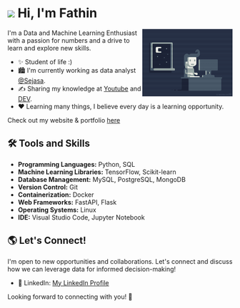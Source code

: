 <h1 class="flex"><img src="https://tva1.sinaimg.cn/large/e6c9d24egy1h1571l0uucg205k05egri.gif" width="32" />&nbsp;Hi, I'm Fathin</h1>

<!--image-->
<div>
  <img align="right" width="40%" src="https://github.com/fathinafiff/fathinafiff/blob/main/night-animation.gif">
</div>

I'm a Data and Machine Learning Enthusiast with a passion for numbers and a drive to learn and explore new skills.

- ✨ Student of life :)
- 🏙  I'm currently working as data analyst [@Sejasa](https://sejasa.com).
- ✍ Sharing my knowledge at [Youtube](https://www.youtube.com/@tinapyp) and [DEV](https://dev.to/tinapyp).
- ❤ Learning many things, I believe every day is a learning opportunity.

Check out my website & portfolio [here](http://tinapyp.com)

## 🛠️ Tools and Skills
- **Programming Languages:** Python, SQL
- **Machine Learning Libraries:** TensorFlow, Scikit-learn
- **Database Management:** MySQL, PostgreSQL, MongoDB
- **Version Control:** Git
- **Containerization:** Docker
- **Web Frameworks:** FastAPI, Flask
- **Operating Systems:** Linux
- **IDE:** Visual Studio Code, Jupyter Notebook

## 🌎 Let's Connect!

I'm open to new opportunities and collaborations. Let's connect and discuss how we can leverage data for informed decision-making!

- 💼 LinkedIn: [My LinkedIn Profile](https://www.linkedin.com/in/tinapyp)

Looking forward to connecting with you! 🌟
